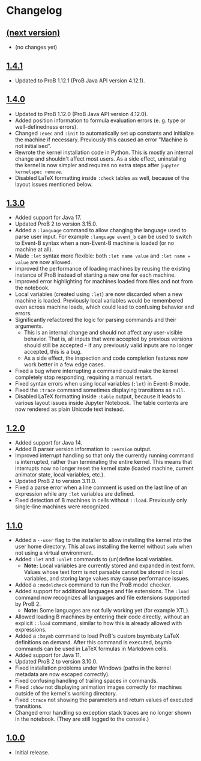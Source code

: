 # Changelog

## [(next version)](https://gitlab.cs.uni-duesseldorf.de/api/v4/projects/848/jobs/artifacts/master/raw/build/libs/prob2-jupyter-kernel-1.4.2-SNAPSHOT-all.jar?job=test)

* (no changes yet)

## [1.4.1](https://stups.hhu-hosting.de/downloads/prob2-jupyter/prob2-jupyter-kernel-1.4.1-all.jar)

* Updated to ProB 1.12.1 (ProB Java API version 4.12.1).

## [1.4.0](https://stups.hhu-hosting.de/downloads/prob2-jupyter/prob2-jupyter-kernel-1.4.0-all.jar)

* Updated to ProB 1.12.0 (ProB Java API version 4.12.0).
* Added position information to formula evaluation errors (e. g. type or well-definedness errors).
* Changed `:exec` and `:init` to automatically set up constants and initialize the machine if necessary. Previously this caused an error "Machine is not initialised".
* Rewrote the kernel installation code in Python. This is mostly an internal change and shouldn't affect most users. As a side effect, uninstalling the kernel is now simpler and requires no extra steps after `jupyter kernelspec remove`.
* Disabled LaTeX formatting inside `:check` tables as well, because of the layout issues mentioned below.

## [1.3.0](https://stups.hhu-hosting.de/downloads/prob2-jupyter/prob2-jupyter-kernel-1.3.0-all.jar)

* Added support for Java 17.
* Updated ProB 2 to version 3.15.0.
* Added a `:language` command to allow changing the language used to parse user input. For example `:language event_b` can be used to switch to Event-B syntax when a non-Event-B machine is loaded (or no machine at all).
* Made `:let` syntax more flexible: both `:let name value` and `:let name = value` are now allowed.
* Improved the performance of loading machines by reusing the existing instance of ProB instead of starting a new one for each machine.
* Improved error highlighting for machines loaded from files and not from the notebook.
* Local variables (created using `:let`) are now discarded when a new machine is loaded. Previously local variables would be remembered even across machine loads, which could lead to confusing behavior and errors.
* Significantly refactored the logic for parsing commands and their arguments.
	* This is an internal change and should not affect any user-visible behavior. That is, all inputs that were accepted by previous versions should still be accepted - if any previously valid inputs are no longer accepted, this is a bug.
	* As a side effect, the inspection and code completion features now work better in a few edge cases.
* Fixed a bug where interrupting a command could make the kernel completely stop responding, requiring a manual restart.
* Fixed syntax errors when using local variables (`:let`) in Event-B mode.
* Fixed the `:trace` command sometimes displaying transitions as `null`.
* Disabled LaTeX formatting inside `:table` output, because it leads to various layout issues inside Jupyter Notebook. The table contents are now rendered as plain Unicode text instead.

## [1.2.0](https://stups.hhu-hosting.de/downloads/prob2-jupyter/prob2-jupyter-kernel-1.2.0-all.jar)

* Added support for Java 14.
* Added B parser version information to `:version` output.
* Improved interrupt handling so that only the currently running command is interrupted, rather than terminating the entire kernel. This means that interrupts now no longer reset the kernel state (loaded machine, current animator state, local variables, etc.).
* Updated ProB 2 to version 3.11.0.
* Fixed a parse error when a line comment is used on the last line of an expression while any `:let` variables are defined.
* Fixed detection of B machines in cells without `::load`. Previously only single-line machines were recognized.

## [1.1.0](https://stups.hhu-hosting.de/downloads/prob2-jupyter/prob2-jupyter-kernel-1.1.0-all.jar)

* Added a `--user` flag to the installer to allow installing the kernel into the user home directory. This allows installing the kernel without `sudo` when not using a virtual environment.
* Added `:let` and `:unlet` commands to (un)define local variables.
	* **Note:** Local variables are currently stored and expanded in text form. Values whose text form is not parsable cannot be stored in local variables, and storing large values may cause performance issues.
* Added a `:modelcheck` command to run the ProB model checker.
* Added support for additional languages and file extensions. The `:load` command now recognizes all languages and file extensions supported by ProB 2.
	* **Note:** Some languages are not fully working yet (for example XTL).
* Allowed loading B machines by entering their code directly, without an explicit `::load` command, similar to how this is already allowed with expressions.
* Added a `:bsymb` command to load ProB's custom bsymb.sty LaTeX definitions on demand. After this command is executed, bsymb commands can be used in LaTeX formulas in Markdown cells.
* Added support for Java 11.
* Updated ProB 2 to version 3.10.0.
* Fixed installation problems under Windows (paths in the kernel metadata are now escaped correctly).
* Fixed confusing handling of trailing spaces in commands.
* Fixed `:show` not displaying animation images correctly for machines outside of the kernel's working directory.
* Fixed `:trace` not showing the parameters and return values of executed transitions.
* Changed error handling so exception stack traces are no longer shown in the notebook. (They are still logged to the console.)

## [1.0.0](https://stups.hhu-hosting.de/downloads/prob2-jupyter/prob2-jupyter-kernel-1.0.0-all.jar)

* Initial release.
